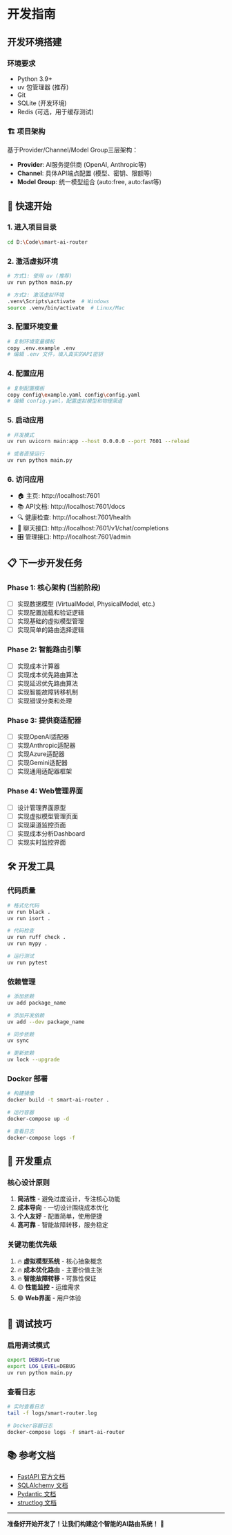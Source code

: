 # 开发指南

## 开发环境搭建

### 环境要求
- Python 3.9+
- uv 包管理器 (推荐)
- Git
- SQLite (开发环境)
- Redis (可选，用于缓存测试)

### 🏗️ 项目架构
基于Provider/Channel/Model Group三层架构：
- **Provider**: AI服务提供商 (OpenAI, Anthropic等)
- **Channel**: 具体API端点配置 (模型、密钥、限额等)  
- **Model Group**: 统一模型组合 (auto:free, auto:fast等)

## 🚀 快速开始

### 1. 进入项目目录
```bash
cd D:\Code\smart-ai-router
```

### 2. 激活虚拟环境
```bash
# 方式1: 使用 uv (推荐)
uv run python main.py

# 方式2: 激活虚拟环境
.venv\Scripts\activate  # Windows
source .venv/bin/activate  # Linux/Mac
```

### 3. 配置环境变量
```bash
# 复制环境变量模板
copy .env.example .env
# 编辑 .env 文件，填入真实的API密钥
```

### 4. 配置应用
```bash
# 复制配置模板
copy config\example.yaml config\config.yaml
# 编辑 config.yaml，配置虚拟模型和物理渠道
```

### 5. 启动应用
```bash
# 开发模式
uv run uvicorn main:app --host 0.0.0.0 --port 7601 --reload

# 或者直接运行
uv run python main.py
```

### 6. 访问应用
- 🏠 主页: http://localhost:7601
- 📚 API文档: http://localhost:7601/docs
- 🔍 健康检查: http://localhost:7601/health
- 💬 聊天接口: http://localhost:7601/v1/chat/completions
- 🎛️ 管理接口: http://localhost:7601/admin

## 📋 下一步开发任务

### Phase 1: 核心架构 (当前阶段)
- [ ] 实现数据模型 (VirtualModel, PhysicalModel, etc.)
- [ ] 实现配置加载和验证逻辑
- [ ] 实现基础的虚拟模型管理
- [ ] 实现简单的路由选择逻辑

### Phase 2: 智能路由引擎
- [ ] 实现成本计算器
- [ ] 实现成本优先路由算法
- [ ] 实现延迟优先路由算法
- [ ] 实现智能故障转移机制
- [ ] 实现错误分类和处理

### Phase 3: 提供商适配器
- [ ] 实现OpenAI适配器
- [ ] 实现Anthropic适配器  
- [ ] 实现Azure适配器
- [ ] 实现Gemini适配器
- [ ] 实现通用适配器框架

### Phase 4: Web管理界面
- [ ] 设计管理界面原型
- [ ] 实现虚拟模型管理页面
- [ ] 实现渠道监控页面
- [ ] 实现成本分析Dashboard
- [ ] 实现实时监控界面

## 🛠️ 开发工具

### 代码质量
```bash
# 格式化代码
uv run black .
uv run isort .

# 代码检查
uv run ruff check .
uv run mypy .

# 运行测试
uv run pytest
```

### 依赖管理
```bash
# 添加依赖
uv add package_name

# 添加开发依赖
uv add --dev package_name

# 同步依赖
uv sync

# 更新依赖
uv lock --upgrade
```

### Docker 部署
```bash
# 构建镜像
docker build -t smart-ai-router .

# 运行容器
docker-compose up -d

# 查看日志
docker-compose logs -f
```

## 🎯 开发重点

### 核心设计原则
1. **简洁性** - 避免过度设计，专注核心功能
2. **成本导向** - 一切设计围绕成本优化
3. **个人友好** - 配置简单，使用便捷
4. **高可靠** - 智能故障转移，服务稳定

### 关键功能优先级
1. 🔥 **虚拟模型系统** - 核心抽象概念
2. 🔥 **成本优化路由** - 主要价值主张
3. 🔥 **智能故障转移** - 可靠性保证  
4. 🟡 **性能监控** - 运维需求
5. 🟢 **Web界面** - 用户体验

## 🐛 调试技巧

### 启用调试模式
```bash
export DEBUG=true
export LOG_LEVEL=DEBUG
uv run python main.py
```

### 查看日志
```bash
# 实时查看日志
tail -f logs/smart-router.log

# Docker容器日志
docker-compose logs -f smart-ai-router
```

## 📚 参考文档

- [FastAPI 官方文档](https://fastapi.tiangolo.com/)
- [SQLAlchemy 文档](https://docs.sqlalchemy.org/)
- [Pydantic 文档](https://docs.pydantic.dev/)
- [structlog 文档](https://www.structlog.org/)

---

**准备好开始开发了！让我们构建这个智能的AI路由系统！** 🚀